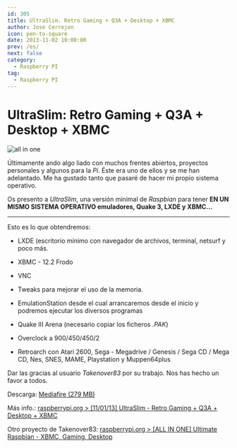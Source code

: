 ```yaml
---
id: 305
title: UltraSlim. Retro Gaming + Q3A + Desktop + XBMC
author: Jose Cerrejon
icon: pen-to-square
date: 2013-11-02 10:00:00
prev: /es/
next: false
category:
  - Raspberry PI
tag:
  - Raspberry PI
---
```


# UltraSlim: Retro Gaming + Q3A + Desktop + XBMC

![all in one](/images/2013/11/allinone.jpg)

Últimamente ando algo liado con muchos frentes abiertos, proyectos personales y algunos para la *Pi*. Éste era uno de ellos y se me han adelantado. Me ha gustado tanto que pasaré de hacer mi propio sistema operativo.

Os presento a *UltraSlim*, una versión minimal de *Raspbian* para tener **EN UN MISMO SISTEMA OPERATIVO emuladores, Quake 3, LXDE y XBMC...**

- - -
Esto es lo que obtendremos:

* LXDE (escritorio mínimo con navegador de archivos, terminal, netsurf y poco más.

* XBMC - 12.2 Frodo

* VNC

* Tweaks para mejorar el uso de la memoria.

* EmulationStation desde el cual arrancaremos desde el inicio y podremos ejecutar los diversos programas

* Quake III Arena (necesario copiar los ficheros *.PAK*)

* Overclock a 900/450/450/2

* Retroarch con Atari 2600, Sega - Megadrive / Genesis / Sega CD / Mega CD, Nes, SNES, MAME, Playstation y Muppen64plus

Dar las gracias al usuario *Takenover83* por su trabajo. Nos has hecho un favor a todos.

Descarga: [Mediafire (279 MB)](http://www.mediafire.com/?objo4nrkc188vx4)

Más info.: [raspberrypi.org > [11/01/13] UltraSlim - Retro Gaming + Q3A + Desktop + XBMC](http://www.raspberrypi.org/phpBB3/viewtopic.php?f=78&t=59590)

Otro proyecto de Takenover83: [raspberrypi.org > [ALL IN ONE] Ultimate Raspbian - XBMC, Gaming, Desktop](http://www.raspberrypi.org/phpBB3/viewtopic.php?f=41&t=58839)